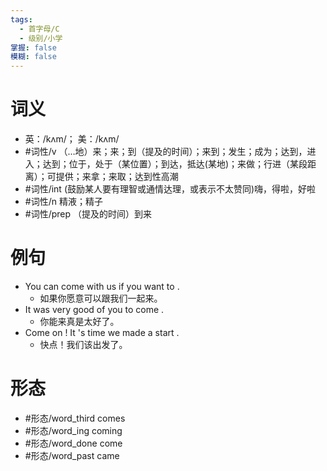```yaml
---
tags:
  - 首字母/C
  - 级别/小学
掌握: false
模糊: false
---
```

# 词义
- 英：/kʌm/； 美：/kʌm/
- #词性/v  （…地）来；来；到（提及的时间）；来到；发生；成为；达到，进入；达到；位于，处于（某位置）；到达，抵达(某地)；来做；行进（某段距离）；可提供；来拿；来取；达到性高潮
- #词性/int  (鼓励某人要有理智或通情达理，或表示不太赞同)嗨，得啦，好啦
- #词性/n  精液；精子
- #词性/prep  （提及的时间）到来
# 例句
- You can come with us if you want to .
	- 如果你愿意可以跟我们一起来。
- It was very good of you to come .
	- 你能来真是太好了。
- Come on ! It 's time we made a start .
	- 快点！我们该出发了。
# 形态
- #形态/word_third comes
- #形态/word_ing coming
- #形态/word_done come
- #形态/word_past came
